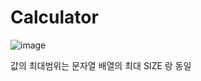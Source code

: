 # Calculator

![image](https://user-images.githubusercontent.com/101767824/210270846-47374aae-4a36-4191-ba2b-e557d771a107.png)

값의 최대범위는 문자열 배열의 최대 SIZE 랑 동일
